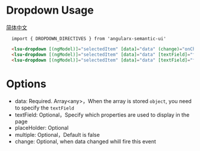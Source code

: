 # Dropdown Usage
<a href="https://github.com/lon-yang/angularx-semantic-ui/blob/master/src/dropdown/README_CN.md">简体中文</a>

```typesctript
  import { DROPDOWN_DIRECTIVES } from 'angularx-semantic-ui'
```
```html
  <lsu-dropdown [(ngModel)]="selectedItem" [data]="data" (change)="onChange($event)"></lsu-dropdown>
  <lsu-dropdown [(ngModel)]="selectedItem" [data]="data" [textField]="fieldForShow"></lsu-dropdown>
  <lsu-dropdown [(ngModel)]="selectedItem" [data]="data" [textField]="fieldForShow" [placeHolder]="'select items'" [multiple]="'true'"></lsu-dropdown>  
```

# Options
- data: Required. Array&lt;any&gt;，When the array is stored `object`, you need to specify the `textField`
- textField: Optional，Specify which properties are used to display in the page
- placeHolder: Optional
- multiple: Optional，Default is false
- change: Optional, when data changed whill fire this event